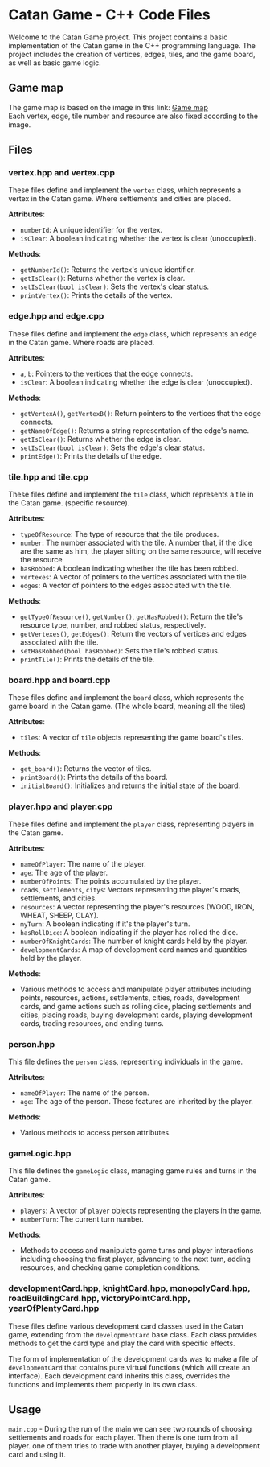 # Catan Game - C++ Code Files #

Welcome to the Catan Game project. This project contains a basic implementation of the Catan game in the C++ programming language. The project includes the creation of vertices, edges, tiles, and the game board, as well as basic game logic.

## Game map ##
The game map is based on the image in this link:  [Game map](map.png)  
Each vertex, edge, tile number and resource are also fixed according to the image.

## Files ##

### vertex.hpp and vertex.cpp ###

These files define and implement the `vertex` class, which represents a vertex in the Catan game.
Where settlements and cities are placed.

**Attributes**:
  - `numberId`: A unique identifier for the vertex.
  - `isClear`: A boolean indicating whether the vertex is clear (unoccupied).

**Methods**:
  - `getNumberId()`: Returns the vertex's unique identifier.
  - `getIsClear()`: Returns whether the vertex is clear.
  - `setIsClear(bool isClear)`: Sets the vertex's clear status.
  - `printVertex()`: Prints the details of the vertex.

### edge.hpp and edge.cpp ###

These files define and implement the `edge` class, which represents an edge in the Catan game.
Where roads are placed.

**Attributes**:
  - `a`, `b`: Pointers to the vertices that the edge connects.
  - `isClear`: A boolean indicating whether the edge is clear (unoccupied).

**Methods**:
  - `getVertexA()`, `getVertexB()`: Return pointers to the vertices that the edge connects.
  - `getNameOfEdge()`: Returns a string representation of the edge's name.
  - `getIsClear()`: Returns whether the edge is clear.
  - `setIsClear(bool isClear)`: Sets the edge's clear status.
  - `printEdge()`: Prints the details of the edge.

### tile.hpp and tile.cpp ###

These files define and implement the `tile` class, which represents a tile in the Catan game. (specific resource).

**Attributes**:
  - `typeOfResource`: The type of resource that the tile produces.
  - `number`: The number associated with the tile.
            A number that, if the dice are the same as him, the player sitting on the same resource, will receive the resource
  - `hasRobbed`: A boolean indicating whether the tile has been robbed.
  - `vertexes`: A vector of pointers to the vertices associated with the tile.
  - `edges`: A vector of pointers to the edges associated with the tile.

**Methods**:
  - `getTypeOfResource()`, `getNumber()`, `getHasRobbed()`: Return the tile's resource type, number, and robbed status, respectively.
  - `getVertexes()`, `getEdges()`: Return the vectors of vertices and edges associated with the tile.
  - `setHasRobbed(bool hasRobbed)`: Sets the tile's robbed status.
  - `printTile()`: Prints the details of the tile.

### board.hpp and board.cpp ###

These files define and implement the `board` class, which represents the game board in the Catan game. (The whole board, meaning all the tiles)

**Attributes**:
  - `tiles`: A vector of `tile` objects representing the game board's tiles.

**Methods**:
  - `get_board()`: Returns the vector of tiles.
  - `printBoard()`: Prints the details of the board.
  - `initialBoard()`: Initializes and returns the initial state of the board.

### player.hpp and player.cpp ###

These files define and implement the `player` class, representing players in the Catan game.

**Attributes**:
  - `nameOfPlayer`: The name of the player.
  - `age`: The age of the player.
  - `numberOfPoints`: The points accumulated by the player.
  - `roads`, `settlements`, `citys`: Vectors representing the player's roads, settlements, and cities.
  - `resources`: A vector representing the player's resources (WOOD, IRON, WHEAT, SHEEP, CLAY).
  - `myTurn`: A boolean indicating if it's the player's turn.
  - `hasRollDice`: A boolean indicating if the player has rolled the dice.
  - `numberOfKnightCards`: The number of knight cards held by the player.
  - `developmentCards`: A map of development card names and quantities held by the player.

**Methods**:
  - Various methods to access and manipulate player attributes including points, resources, actions, settlements, cities, roads, development cards, and game actions such as rolling dice, placing settlements and cities, placing roads, buying development cards, playing development cards, trading resources, and ending turns.

### person.hpp ###

This file defines the `person` class, representing individuals in the game.

**Attributes**:
  - `nameOfPlayer`: The name of the person.
  - `age`: The age of the person.
These features are inherited by the player.

**Methods**:
  - Various methods to access person attributes.

### gameLogic.hpp ###

This file defines the `gameLogic` class, managing game rules and turns in the Catan game.

**Attributes**:
  - `players`: A vector of `player` objects representing the players in the game.
  - `numberTurn`: The current turn number.

**Methods**:
  - Methods to access and manipulate game turns and player interactions including choosing the first player, advancing to the next turn, adding resources, and checking game completion conditions.

### developmentCard.hpp, knightCard.hpp, monopolyCard.hpp, roadBuildingCard.hpp, victoryPointCard.hpp, yearOfPlentyCard.hpp ###

These files define various development card classes used in the Catan game, extending from the `developmentCard` base class. Each class provides methods to get the card type and play the card with specific effects.

The form of implementation of the development cards was to make a file of `developmentCard` that contains pure virtual functions (which will create an interface).
Each development card inherits this class, overrides the functions and implements them properly in its own class.

## Usage ##

`main.cpp` - During the run of the main we can see two rounds of choosing settlements and roads for each player. Then there is one turn from all player. one of them  tries to trade with another player, buying a development card and using it.
